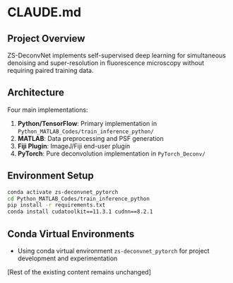 # CLAUDE.md

## Project Overview

ZS-DeconvNet implements self-supervised deep learning for simultaneous denoising and super-resolution in fluorescence microscopy without requiring paired training data.

## Architecture

Four main implementations:
1. **Python/TensorFlow**: Primary implementation in `Python_MATLAB_Codes/train_inference_python/`
2. **MATLAB**: Data preprocessing and PSF generation
3. **Fiji Plugin**: ImageJ/Fiji end-user plugin
4. **PyTorch**: Pure deconvolution implementation in `PyTorch_Deconv/`

## Environment Setup

```bash
conda activate zs-deconvnet_pytorch
cd Python_MATLAB_Codes/train_inference_python
pip install -r requirements.txt
conda install cudatoolkit==11.3.1 cudnn==8.2.1
```

## Conda Virtual Environments

- Using conda virtual environment `zs-deconvnet_pytorch` for project development and experimentation

[Rest of the existing content remains unchanged]